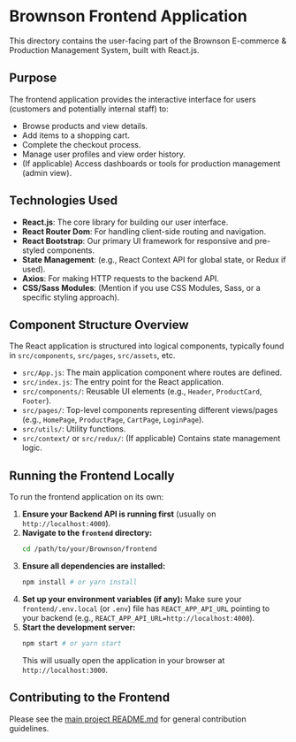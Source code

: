 # Brownson Frontend Application

This directory contains the user-facing part of the Brownson E-commerce & Production Management System, built with React.js.

## Purpose

The frontend application provides the interactive interface for users (customers and potentially internal staff) to:
* Browse products and view details.
* Add items to a shopping cart.
* Complete the checkout process.
* Manage user profiles and view order history.
* (If applicable) Access dashboards or tools for production management (admin view).

## Technologies Used

* **React.js**: The core library for building our user interface.
* **React Router Dom**: For handling client-side routing and navigation.
* **React Bootstrap**: Our primary UI framework for responsive and pre-styled components.
* **State Management**: (e.g., React Context API for global state, or Redux if used).
* **Axios**: For making HTTP requests to the backend API.
* **CSS/Sass Modules**: (Mention if you use CSS Modules, Sass, or a specific styling approach).

## Component Structure Overview

The React application is structured into logical components, typically found in `src/components`, `src/pages`, `src/assets`, etc.

* `src/App.js`: The main application component where routes are defined.
* `src/index.js`: The entry point for the React application.
* `src/components/`: Reusable UI elements (e.g., `Header`, `ProductCard`, `Footer`).
* `src/pages/`: Top-level components representing different views/pages (e.g., `HomePage`, `ProductPage`, `CartPage`, `LoginPage`).
* `src/utils/`: Utility functions.
* `src/context/` or `src/redux/`: (If applicable) Contains state management logic.

## Running the Frontend Locally

To run the frontend application on its own:

1.  **Ensure your Backend API is running first** (usually on `http://localhost:4000`).
2.  **Navigate to the `frontend` directory:**
    ```bash
    cd /path/to/your/Brownson/frontend
    ```
3.  **Ensure all dependencies are installed:**
    ```bash
    npm install # or yarn install
    ```
4.  **Set up your environment variables (if any):**
    Make sure your `frontend/.env.local` (or `.env`) file has `REACT_APP_API_URL` pointing to your backend (e.g., `REACT_APP_API_URL=http://localhost:4000`).
5.  **Start the development server:**
    ```bash
    npm start # or yarn start
    ```
    This will usually open the application in your browser at `http://localhost:3000`.

## Contributing to the Frontend

Please see the [main project README.md](../../README.md) for general contribution guidelines.